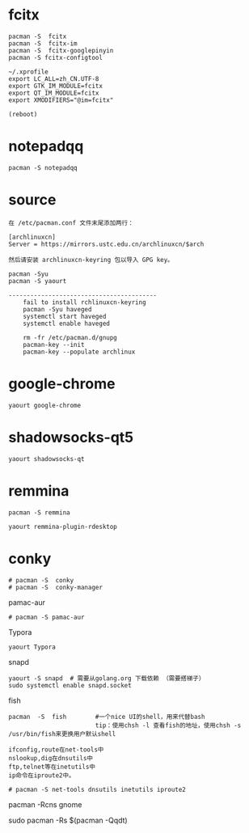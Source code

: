 # fcitx

	pacman -S  fcitx
	pacman -S  fcitx-im
	pacman -S  fcitx-googlepinyin
	pacman -S fcitx-configtool
	
	~/.xprofile
	export LC_ALL=zh_CN.UTF-8
	export GTK_IM_MODULE=fcitx
	export QT_IM_MODULE=fcitx
	export XMODIFIERS="@im=fcitx"
	
	(reboot)
# notepadqq

	pacman -S notepadqq

# source

	在 /etc/pacman.conf 文件末尾添加两行：
	
	[archlinuxcn]
	Server = https://mirrors.ustc.edu.cn/archlinuxcn/$arch
	
	然后请安装 archlinuxcn-keyring 包以导入 GPG key。
	
	pacman -Syu
	pacman -S yaourt
	
	-----------------------------------------
	    fail to install rchlinuxcn-keyring
	    pacman -Syu haveged
	    systemctl start haveged
	    systemctl enable haveged
	
	    rm -fr /etc/pacman.d/gnupg
	    pacman-key --init
	    pacman-key --populate archlinux

# google-chrome

	yaourt google-chrome

# shadowsocks-qt5

	yaourt shadowsocks-qt

# remmina

	pacman -S remmina
	
	yaourt remmina-plugin-rdesktop

# conky

	# pacman -S  conky
	# pacman -S  conky-manager

pamac-aur

```
# pacman -S pamac-aur
```

Typora

```
yaourt Typora
```

snapd

```
yaourt -S snapd  # 需要从golang.org 下载依赖 （需要搭梯子）
sudo systemctl enable snapd.socket
```
fish
```
pacman  -S  fish        #一个nice UI的shell，用来代替bash                
						tip：使用chsh -l 查看fish的地址，使用chsh -s    /usr/bin/fish来更换用户默认shell
```

```
ifconfig,route在net-tools中
nslookup,dig在dnsutils中
ftp,telnet等在inetutils中
ip命令在iproute2中。   

# pacman -S net-tools dnsutils inetutils iproute2
```





 pacman -Rcns gnome

sudo pacman -Rs $(pacman -Qqdt) 